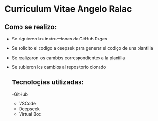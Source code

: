 # Curriculum Vitae Angelo Ralac

## Como se realizo:
- Se siguieron las instrucciones de GitHub Pages
- Se solicito el codigo a deepsek para generar el codigo de una plantilla
- Se realizaron los cambios correspondientes a la plantilla
- Se subieron los cambios al repositorio clonado

  ## Tecnologias utilizadas:
  -GitHub
  - VSCode
  - Deepseek
  - Virtual Box
